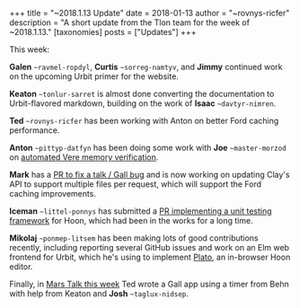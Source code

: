 +++
title = "~2018.1.13 Update"
date = 2018-01-13
author = "~rovnys-ricfer"
description = "A short update from the Tlon team for the week of ~2018.1.13."
[taxonomies]
posts = ["Updates"]
+++

This week:

**Galen** `~ravmel-ropdyl`, **Curtis** `~sorreg-namtyv`, and **Jimmy** continued work on the upcoming Urbit primer for the website.

**Keaton** `~tonlur-sarret` is almost done converting the documentation to Urbit-flavored markdown, building on the work of **Isaac** `~davtyr-nimren`.

**Ted** `~rovnys-ricfer` has been working with Anton on better Ford caching performance.

**Anton** `~pittyp-datfyn` has been doing some work with **Joe** `~master-morzod` on [automated Vere memory verification](https://github.com/urbit/urbit/pull/915).

**Mark** has a [PR to fix a talk / Gall bug](https://github.com/urbit/arvo/pull/538) and is now working on updating Clay's API to support multiple files per request, which will support the Ford caching improvements.

**Iceman** `~littel-ponnys` has submitted a [PR implementing a unit testing framework](https://github.com/urbit/arvo/pull/539) for Hoon, which had been in the works for a long time.

**Mikolaj** `~ponmep-litsem` has been making lots of good contributions recently, including reporting several GitHub issues and work on an Elm web frontend for Urbit, which he's using to implement [Plato](https://github.com/mikolajpp/plato), an in-browser Hoon editor.

Finally, in [Mars Talk this week](https://youtu.be/oX7TFJ5qzr4) Ted wrote a Gall app using a timer from Behn with help from Keaton and **Josh** `~taglux-nidsep`.

